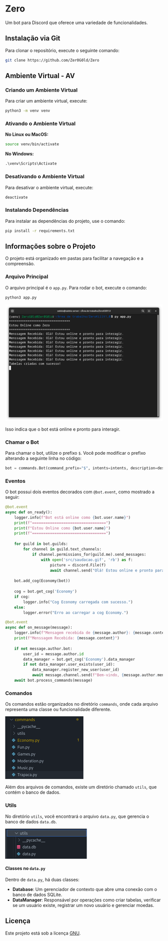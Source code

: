 # Zero
Um bot para Discord que oferece uma variedade de funcionalidades.

## Instalação via Git

Para clonar o repositório, execute o seguinte comando:

```bash
git clone https://github.com/Zer0G0ld/Zero
```

## Ambiente Virtual - AV

### Criando um Ambiente Virtual

Para criar um ambiente virtual, execute:

```bash
python3 -m venv venv
```

### Ativando o Ambiente Virtual

**No Linux ou MacOS:**

```bash
source venv/bin/activate
```

**No Windows:**

```cmd
.\venv\Scripts\Activate
```

### Desativando o Ambiente Virtual

Para desativar o ambiente virtual, execute:

```bash
deactivate
```

### Instalando Dependências

Para instalar as dependências do projeto, use o comando:

```bash
pip install -r requirements.txt
```

## Informações sobre o Projeto

O projeto está organizado em pastas para facilitar a navegação e a compreensão.

### Arquivo Principal

O arquivo principal é o `app.py`. Para rodar o bot, execute o comando:

```bash
python3 app.py
```

![pyapp.py](src/README/Zero@Zer0G0ld.png)

Isso indica que o bot está online e pronto para interagir.

### Chamar o Bot

Para chamar o bot, utilize o prefixo `$`. Você pode modificar o prefixo alterando a seguinte linha no código:

```python
bot = commands.Bot(command_prefix="$", intents=intents, description=description)
```

### Eventos

O bot possui dois eventos decorados com `@bot.event`, como mostrado a seguir:

```python
@bot.event
async def on_ready():
    logger.info(f"Bot está online como {bot.user.name}")
    print(f"=================================")
    print(f"Estou Online como {bot.user.name}")
    print(f"=================================")

    for guild in bot.guilds:
        for channel in guild.text_channels:
            if channel.permissions_for(guild.me).send_messages:
                with open('src/saudacao.gif', 'rb') as f:
                    picture = discord.File(f)
                    await channel.send("Olá! Estou online e pronto para interagir.", file=picture)

    bot.add_cog(Economy(bot))

    cog = bot.get_cog('Economy')
    if cog:
        logger.info("Cog Economy carregada com sucesso.")
    else:
        logger.error("Erro ao carregar a cog Economy.")
```

```python
@bot.event
async def on_message(message):
    logger.info(f"Mensagem recebida de {message.author}: {message.content}")
    print(f"Menssagem Recebida: {message.content}")

    if not message.author.bot:
        user_id = message.author.id
        data_manager = bot.get_cog('Economy').data_manager
        if not data_manager.user_exists(user_id):
            data_manager.register_new_user(user_id)
            await message.channel.send(f"Bem-vindo, {message.author.mention}! Uma nova conta foi criada para você com 100 moedas iniciais.")
    await bot.process_commands(message)
```

### Comandos

Os comandos estão organizados no diretório `commands`, onde cada arquivo representa uma classe ou funcionalidade diferente.

![CommandsPhoto](/src/README/CommandsPhoto.png)

Além dos arquivos de comandos, existe um diretório chamado `utils`, que contém o banco de dados.

### Utils

No diretório `utils`, você encontrará o arquivo `data.py`, que gerencia o banco de dados `data.db`.

![Utiulsdb](/src/README/Utiuls.png)

#### Classes no `data.py`

Dentro de `data.py`, há duas classes:

- **Database**: Um gerenciador de contexto que abre uma conexão com o banco de dados SQLite.
- **DataManager**: Responsável por operações como criar tabelas, verificar se um usuário existe, registrar um novo usuário e gerenciar moedas.

## Licença

Este projeto está sob a licença [GNU](https://github.com/Zer0G0ld/Zero/blob/main/LICENSE).
